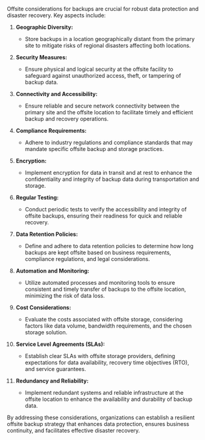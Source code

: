 Offsite considerations for backups are crucial for robust data protection and disaster recovery. Key aspects include:

1. **Geographic Diversity:**
    
    - Store backups in a location geographically distant from the primary site to mitigate risks of regional disasters affecting both locations.
2. **Security Measures:**
    
    - Ensure physical and logical security at the offsite facility to safeguard against unauthorized access, theft, or tampering of backup data.
3. **Connectivity and Accessibility:**
    
    - Ensure reliable and secure network connectivity between the primary site and the offsite location to facilitate timely and efficient backup and recovery operations.
4. **Compliance Requirements:**
    
    - Adhere to industry regulations and compliance standards that may mandate specific offsite backup and storage practices.
5. **Encryption:**
    
    - Implement encryption for data in transit and at rest to enhance the confidentiality and integrity of backup data during transportation and storage.
6. **Regular Testing:**
    
    - Conduct periodic tests to verify the accessibility and integrity of offsite backups, ensuring their readiness for quick and reliable recovery.
7. **Data Retention Policies:**
    
    - Define and adhere to data retention policies to determine how long backups are kept offsite based on business requirements, compliance regulations, and legal considerations.
8. **Automation and Monitoring:**
    
    - Utilize automated processes and monitoring tools to ensure consistent and timely transfer of backups to the offsite location, minimizing the risk of data loss.
9. **Cost Considerations:**
    
    - Evaluate the costs associated with offsite storage, considering factors like data volume, bandwidth requirements, and the chosen storage solution.
10. **Service Level Agreements (SLAs):**
    
    - Establish clear SLAs with offsite storage providers, defining expectations for data availability, recovery time objectives (RTO), and service guarantees.
11. **Redundancy and Reliability:**
    
    - Implement redundant systems and reliable infrastructure at the offsite location to enhance the availability and durability of backup data.

By addressing these considerations, organizations can establish a resilient offsite backup strategy that enhances data protection, ensures business continuity, and facilitates effective disaster recovery.